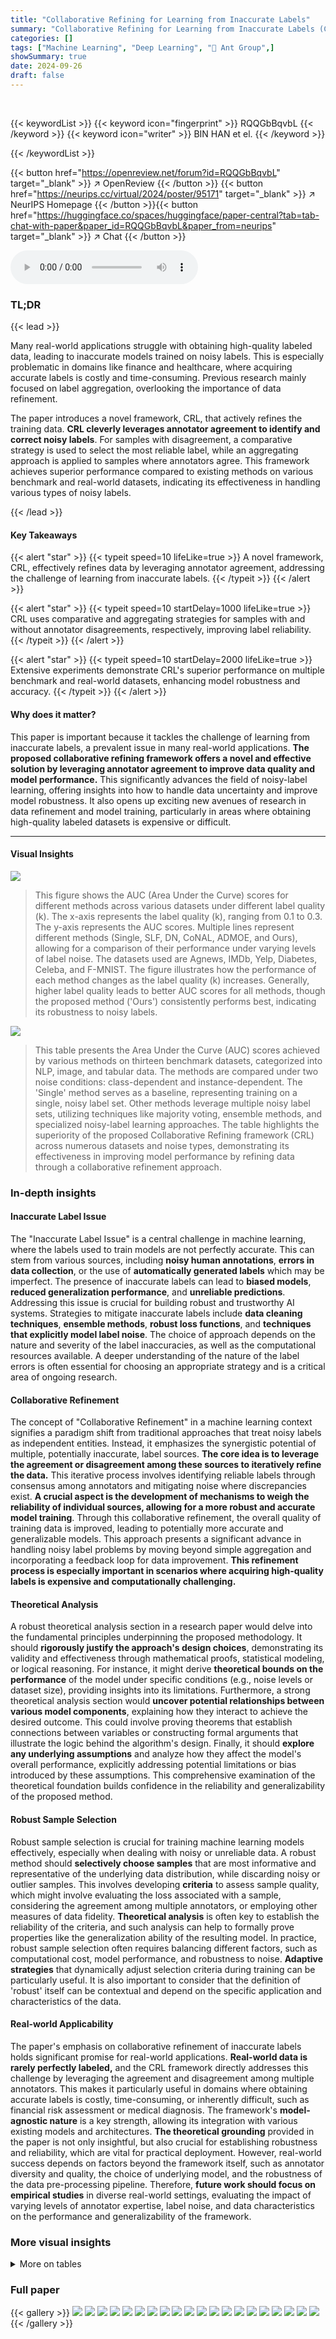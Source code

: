 ```yaml
---
title: "Collaborative Refining for Learning from Inaccurate Labels"
summary: "Collaborative Refining for Learning from Inaccurate Labels (CRL) refines data using annotator agreement, improving model accuracy with noisy labels."
categories: []
tags: ["Machine Learning", "Deep Learning", "🏢 Ant Group",]
showSummary: true
date: 2024-09-26
draft: false
---
```


<br>

{{< keywordList >}}
{{< keyword icon="fingerprint" >}} RQQGbBqvbL {{< /keyword >}}
{{< keyword icon="writer" >}} BIN HAN et el. {{< /keyword >}}
 
{{< /keywordList >}}

{{< button href="https://openreview.net/forum?id=RQQGbBqvbL" target="_blank" >}}
↗ OpenReview
{{< /button >}}
{{< button href="https://neurips.cc/virtual/2024/poster/95171" target="_blank" >}}
↗ NeurIPS Homepage
{{< /button >}}{{< button href="https://huggingface.co/spaces/huggingface/paper-central?tab=tab-chat-with-paper&paper_id=RQQGbBqvbL&paper_from=neurips" target="_blank" >}}
↗ Chat
{{< /button >}}



<audio controls>
    <source src="https://ai-paper-reviewer.com/RQQGbBqvbL/podcast.wav" type="audio/wav">
    Your browser does not support the audio element.
</audio>


### TL;DR


{{< lead >}}

Many real-world applications struggle with obtaining high-quality labeled data, leading to inaccurate models trained on noisy labels.  This is especially problematic in domains like finance and healthcare, where acquiring accurate labels is costly and time-consuming.  Previous research mainly focused on label aggregation, overlooking the importance of data refinement. 

The paper introduces a novel framework, CRL, that actively refines the training data.  **CRL cleverly leverages annotator agreement to identify and correct noisy labels**.  For samples with disagreement, a comparative strategy is used to select the most reliable label, while an aggregating approach is applied to samples where annotators agree. This framework achieves superior performance compared to existing methods on various benchmark and real-world datasets, indicating its effectiveness in handling various types of noisy labels.

{{< /lead >}}


#### Key Takeaways

{{< alert "star" >}}
{{< typeit speed=10 lifeLike=true >}} A novel framework, CRL, effectively refines data by leveraging annotator agreement, addressing the challenge of learning from inaccurate labels. {{< /typeit >}}
{{< /alert >}}

{{< alert "star" >}}
{{< typeit speed=10 startDelay=1000 lifeLike=true >}} CRL uses comparative and aggregating strategies for samples with and without annotator disagreements, respectively, improving label reliability. {{< /typeit >}}
{{< /alert >}}

{{< alert "star" >}}
{{< typeit speed=10 startDelay=2000 lifeLike=true >}} Extensive experiments demonstrate CRL's superior performance on multiple benchmark and real-world datasets, enhancing model robustness and accuracy. {{< /typeit >}}
{{< /alert >}}

#### Why does it matter?
This paper is important because it tackles the challenge of learning from inaccurate labels, a prevalent issue in many real-world applications.  **The proposed collaborative refining framework offers a novel and effective solution by leveraging annotator agreement to improve data quality and model performance.** This significantly advances the field of noisy-label learning, offering insights into how to handle data uncertainty and improve model robustness. It also opens up exciting new avenues of research in data refinement and model training, particularly in areas where obtaining high-quality labeled datasets is expensive or difficult.

------
#### Visual Insights



![](https://ai-paper-reviewer.com/RQQGbBqvbL/figures_7_1.jpg)

> This figure shows the AUC (Area Under the Curve) scores for different methods across various datasets under different label quality (k).  The x-axis represents the label quality (k), ranging from 0.1 to 0.3.  The y-axis represents the AUC scores.  Multiple lines represent different methods (Single, SLF, DN, CoNAL, ADMOE, and Ours), allowing for a comparison of their performance under varying levels of label noise.  The datasets used are Agnews, IMDb, Yelp, Diabetes, Celeba, and F-MNIST. The figure illustrates how the performance of each method changes as the label quality (k) increases.  Generally, higher label quality leads to better AUC scores for all methods, though the proposed method ('Ours') consistently performs best, indicating its robustness to noisy labels.





![](https://ai-paper-reviewer.com/RQQGbBqvbL/tables_6_1.jpg)

> This table presents the Area Under the Curve (AUC) scores achieved by various methods on thirteen benchmark datasets, categorized into NLP, image, and tabular data.  The methods are compared under two noise conditions: class-dependent and instance-dependent.  The 'Single' method serves as a baseline, representing training on a single, noisy label set. Other methods leverage multiple noisy label sets, utilizing techniques like majority voting, ensemble methods, and specialized noisy-label learning approaches. The table highlights the superiority of the proposed Collaborative Refining framework (CRL) across numerous datasets and noise types, demonstrating its effectiveness in improving model performance by refining data through a collaborative refinement approach.





### In-depth insights


#### Inaccurate Label Issue
The "Inaccurate Label Issue" is a central challenge in machine learning, where the labels used to train models are not perfectly accurate.  This can stem from various sources, including **noisy human annotations**, **errors in data collection**, or the use of **automatically generated labels** which may be imperfect. The presence of inaccurate labels can lead to **biased models**, **reduced generalization performance**, and **unreliable predictions**. Addressing this issue is crucial for building robust and trustworthy AI systems.  Strategies to mitigate inaccurate labels include **data cleaning techniques**, **ensemble methods**, **robust loss functions**, and **techniques that explicitly model label noise**.  The choice of approach depends on the nature and severity of the label inaccuracies, as well as the computational resources available.  A deeper understanding of the nature of the label errors is often essential for choosing an appropriate strategy and is a critical area of ongoing research.

#### Collaborative Refinement
The concept of "Collaborative Refinement" in a machine learning context signifies a paradigm shift from traditional approaches that treat noisy labels as independent entities. Instead, it emphasizes the synergistic potential of multiple, potentially inaccurate, label sources.  **The core idea is to leverage the agreement or disagreement among these sources to iteratively refine the data.** This iterative process involves identifying reliable labels through consensus among annotators and mitigating noise where discrepancies exist. **A crucial aspect is the development of mechanisms to weigh the reliability of individual sources, allowing for a more robust and accurate model training**. Through this collaborative refinement, the overall quality of training data is improved, leading to potentially more accurate and generalizable models. This approach presents a significant advance in handling noisy label problems by moving beyond simple aggregation and incorporating a feedback loop for data improvement.  **This refinement process is especially important in scenarios where acquiring high-quality labels is expensive and computationally challenging.**

#### Theoretical Analysis
A robust theoretical analysis section in a research paper would delve into the fundamental principles underpinning the proposed methodology.  It should **rigorously justify the approach's design choices**, demonstrating its validity and effectiveness through mathematical proofs, statistical modeling, or logical reasoning. For instance, it might derive **theoretical bounds on the performance** of the model under specific conditions (e.g., noise levels or dataset size), providing insights into its limitations.  Furthermore, a strong theoretical analysis section would **uncover potential relationships between various model components**, explaining how they interact to achieve the desired outcome.   This could involve proving theorems that establish connections between variables or constructing formal arguments that illustrate the logic behind the algorithm's design. Finally, it should **explore any underlying assumptions** and analyze how they affect the model's overall performance, explicitly addressing potential limitations or bias introduced by these assumptions.  This comprehensive examination of the theoretical foundation builds confidence in the reliability and generalizability of the proposed method.

#### Robust Sample Selection
Robust sample selection is crucial for training machine learning models effectively, especially when dealing with noisy or unreliable data.  A robust method should **selectively choose samples** that are most informative and representative of the underlying data distribution, while discarding noisy or outlier samples. This involves developing **criteria** to assess sample quality, which might involve evaluating the loss associated with a sample, considering the agreement among multiple annotators, or employing other measures of data fidelity.  **Theoretical analysis** is often key to establish the reliability of the criteria, and such analysis can help to formally prove properties like the generalization ability of the resulting model. In practice, robust sample selection often requires balancing different factors, such as computational cost, model performance, and robustness to noise.  **Adaptive strategies** that dynamically adjust selection criteria during training can be particularly useful. It is also important to consider that the definition of 'robust' itself can be contextual and depend on the specific application and characteristics of the data.

#### Real-world Applicability
The paper's emphasis on collaborative refinement of inaccurate labels holds significant promise for real-world applications.  **Real-world data is rarely perfectly labeled,** and the CRL framework directly addresses this challenge by leveraging the agreement and disagreement among multiple annotators.  This makes it particularly useful in domains where obtaining accurate labels is costly, time-consuming, or inherently difficult, such as financial risk assessment or medical diagnosis.  The framework's **model-agnostic nature** is a key strength, allowing its integration with various existing models and architectures.  **The theoretical grounding** provided in the paper is not only insightful, but also crucial for establishing robustness and reliability, which are vital for practical deployment.  However, real-world success depends on factors beyond the framework itself, such as annotator diversity and quality, the choice of underlying model, and the robustness of the data pre-processing pipeline.  Therefore, **future work should focus on empirical studies** in diverse real-world settings,  evaluating the impact of varying levels of annotator expertise, label noise, and data characteristics on the performance and generalizability of the framework.


### More visual insights




<details>
<summary>More on tables
</summary>


![](https://ai-paper-reviewer.com/RQQGbBqvbL/tables_7_1.jpg)
> This table presents the Area Under the Curve (AUC) scores achieved by different methods on two real-world datasets: Sentiment and CIFAR-10N.  The AUC is a common metric for evaluating the performance of binary classification models, where a higher AUC indicates better performance. The table compares the proposed Collaborative Refining for Learning from Inaccurate Labels (CRL) framework against several existing methods. The 'Single' model serves as a baseline, representing a model trained on a single set of labels.  Other methods incorporate different strategies for handling multiple, inaccurate labels.  The best performing method for each dataset is highlighted in bold.

![](https://ai-paper-reviewer.com/RQQGbBqvbL/tables_8_1.jpg)
> This ablation study evaluates the impact of the two core modules (LRD and RUS) on the overall performance.  It compares the performance of the complete model against baselines using only one of the modules or using a naive version of RUS.  The results are presented as AUC scores across six different datasets, highlighting the contribution of each module in improving the model's accuracy.

![](https://ai-paper-reviewer.com/RQQGbBqvbL/tables_9_1.jpg)
> This table presents the AUC scores resulting from using different label sources to train a model on the D<sub>d</sub> subset of the data.  It compares the AUC achieved using the labels from the best annotator, a simple majority voting approach, and the proposed LRD method at two different training stages (100 and 500 steps).  Higher AUC scores indicate better model performance. The results demonstrate the improved label quality and resulting performance gains from using the LRD approach compared to the baseline methods.

![](https://ai-paper-reviewer.com/RQQGbBqvbL/tables_9_2.jpg)
> This table presents the Area Under the Curve (AUC) scores achieved by different methods on thirteen benchmark datasets.  Two types of label noise are considered: class-dependent noise and instance-dependent noise.  The table compares the performance of the proposed Collaborative Refining framework (CRL) against several other state-of-the-art methods for learning from inaccurate labels.  The best performing method for each dataset is highlighted in bold.

![](https://ai-paper-reviewer.com/RQQGbBqvbL/tables_15_1.jpg)
> This table presents the AUC (Area Under the Curve) scores achieved by various methods on 13 benchmark datasets, categorized by NLP, image, and tabular data.  The results are broken down by class-dependent and instance-dependent noise, illustrating the performance of different approaches in handling various types of noisy labels.  The 'Ours' column shows the results of the proposed CRL framework, highlighting its superior performance compared to other methods on most datasets.  The best result for each dataset is bolded.

![](https://ai-paper-reviewer.com/RQQGbBqvbL/tables_15_2.jpg)
> This table presents the Area Under the Curve (AUC) scores achieved by various methods on thirteen benchmark datasets, categorized into NLP, image, and tabular data.  Two types of noise are considered: class-dependent and instance-dependent. The table compares the performance of the proposed Collaborative Refining framework (CRL) against several state-of-the-art methods.  The best AUC score for each dataset and noise type is highlighted in bold, showcasing the superior performance of the CRL framework.

</details>




### Full paper

{{< gallery >}}
<img src="https://ai-paper-reviewer.com/RQQGbBqvbL/1.png" class="grid-w50 md:grid-w33 xl:grid-w25" />
<img src="https://ai-paper-reviewer.com/RQQGbBqvbL/2.png" class="grid-w50 md:grid-w33 xl:grid-w25" />
<img src="https://ai-paper-reviewer.com/RQQGbBqvbL/3.png" class="grid-w50 md:grid-w33 xl:grid-w25" />
<img src="https://ai-paper-reviewer.com/RQQGbBqvbL/4.png" class="grid-w50 md:grid-w33 xl:grid-w25" />
<img src="https://ai-paper-reviewer.com/RQQGbBqvbL/5.png" class="grid-w50 md:grid-w33 xl:grid-w25" />
<img src="https://ai-paper-reviewer.com/RQQGbBqvbL/6.png" class="grid-w50 md:grid-w33 xl:grid-w25" />
<img src="https://ai-paper-reviewer.com/RQQGbBqvbL/7.png" class="grid-w50 md:grid-w33 xl:grid-w25" />
<img src="https://ai-paper-reviewer.com/RQQGbBqvbL/8.png" class="grid-w50 md:grid-w33 xl:grid-w25" />
<img src="https://ai-paper-reviewer.com/RQQGbBqvbL/9.png" class="grid-w50 md:grid-w33 xl:grid-w25" />
<img src="https://ai-paper-reviewer.com/RQQGbBqvbL/10.png" class="grid-w50 md:grid-w33 xl:grid-w25" />
<img src="https://ai-paper-reviewer.com/RQQGbBqvbL/11.png" class="grid-w50 md:grid-w33 xl:grid-w25" />
<img src="https://ai-paper-reviewer.com/RQQGbBqvbL/12.png" class="grid-w50 md:grid-w33 xl:grid-w25" />
<img src="https://ai-paper-reviewer.com/RQQGbBqvbL/13.png" class="grid-w50 md:grid-w33 xl:grid-w25" />
<img src="https://ai-paper-reviewer.com/RQQGbBqvbL/14.png" class="grid-w50 md:grid-w33 xl:grid-w25" />
<img src="https://ai-paper-reviewer.com/RQQGbBqvbL/15.png" class="grid-w50 md:grid-w33 xl:grid-w25" />
<img src="https://ai-paper-reviewer.com/RQQGbBqvbL/16.png" class="grid-w50 md:grid-w33 xl:grid-w25" />
<img src="https://ai-paper-reviewer.com/RQQGbBqvbL/17.png" class="grid-w50 md:grid-w33 xl:grid-w25" />
<img src="https://ai-paper-reviewer.com/RQQGbBqvbL/18.png" class="grid-w50 md:grid-w33 xl:grid-w25" />
<img src="https://ai-paper-reviewer.com/RQQGbBqvbL/19.png" class="grid-w50 md:grid-w33 xl:grid-w25" />
<img src="https://ai-paper-reviewer.com/RQQGbBqvbL/20.png" class="grid-w50 md:grid-w33 xl:grid-w25" />
{{< /gallery >}}